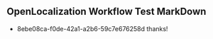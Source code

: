 ## OpenLocalization Workflow Test MarkDown
* 8ebe08ca-f0de-42a1-a2b6-59c7e676258d 
thanks!<!--HONumber=Mar16_HO2-->
